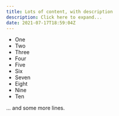 ```yaml
---
title: Lots of content, with description
description: Click here to expand...
date: 2021-07-17T18:59:04Z
---
```


* One
* Two
* Three
* Four
* Five
* Six
* Seven
* Eight
* Nine
* Ten

... and some more lines.